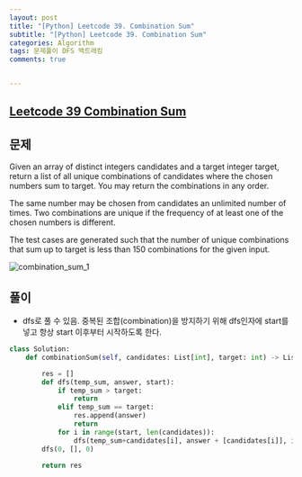```yaml
---
layout: post
title: "[Python] Leetcode 39. Combination Sum"
subtitle: "[Python] Leetcode 39. Combination Sum"
categories: Algorithm
tags: 문제풀이 DFS 백트래킹
comments: true


---
```

## [Leetcode 39 Combination Sum](https://leetcode.com/problems/combination-sum/description/?envType=study-plan-v2&envId=top-interview-150)

## 문제

Given an array of distinct integers candidates and a target integer target, return a list of all unique combinations of candidates where the chosen numbers sum to target. You may return the combinations in any order.

The same number may be chosen from candidates an unlimited number of times. Two combinations are unique if the
frequency
 of at least one of the chosen numbers is different.

The test cases are generated such that the number of unique combinations that sum up to target is less than 150 combinations for the given input.

![combination_sum_1](https://bernard-choi.github.io/assets/img/post_img/combination_sum_1.jpg)


## 풀이

- dfs로 풀 수 있음. 중복된 조합(combination)을 방지하기 위해 dfs인자에 start를 넣고 항상 start 이후부터 시작하도록 한다.

```python
class Solution:
    def combinationSum(self, candidates: List[int], target: int) -> List[List[int]]:

        res = []
        def dfs(temp_sum, answer, start):
            if temp_sum > target:
                return
            elif temp_sum == target:
                res.append(answer)
                return
            for i in range(start, len(candidates)):
                dfs(temp_sum+candidates[i], answer + [candidates[i]], i)
        dfs(0, [], 0)

        return res
```
